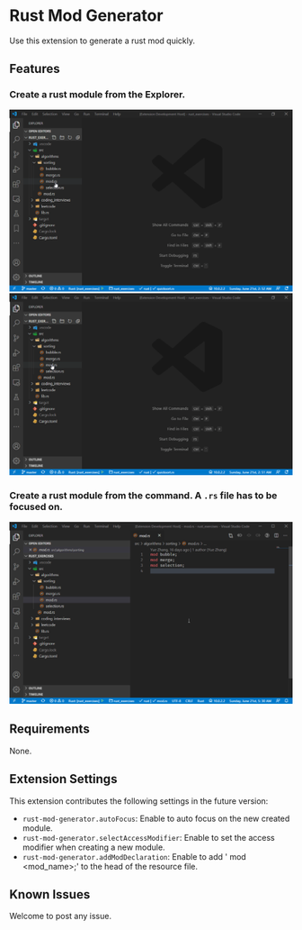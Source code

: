 # Rust Mod Generator
Use this extension to generate a rust mod quickly.

## Features
### Create a rust module from the Explorer.

![image](images/RightClickDir.gif)
![image](images/RightClickRs.gif)

### Create a rust module from the command. A `.rs` file has to be focused on.

![image](images/Command.gif)


## Requirements
None.

## Extension Settings
This extension contributes the following settings in the future version:
* `rust-mod-generator.autoFocus`: Enable to auto focus on the new created module.
* `rust-mod-generator.selectAccessModifier`: Enable to set the access modifier when creating a new module.
* `rust-mod-generator.addModDeclaration`: Enable to add '<modifier> mod <mod_name>;' to the head of the resource file.

## Known Issues
Welcome to post any issue.
